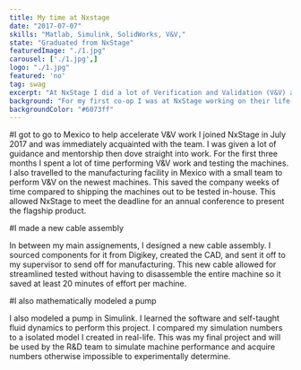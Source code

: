 ```yaml
---
title: My time at Nxstage
date: "2017-07-07"
skills: "Matlab, Simulink, SolidWorks, V&V,"
state: "Graduated from NxStage"
featuredImage: "./1.jpg"
carousel: ['./1.jpg',]
logo: "./1.jpg"
featured: 'no'
tag: swag
excerpt: "At NxStage I did a lot of Verification and Validation (V&V) and Matlab work"
background: "For my first co-op I was at NxStage working on their life-changing dialysis machines."
backgroundColor: "#6073ff"
---
```


#I got to go to Mexico to help accelerate V&V work
I joined NxStage in July 2017 and was immediately acquainted with the team. I was given a lot of guidance and mentorship then dove straight into work. For the first three months I spent a lot of time performing V&V work and testing the machines. I also travelled to the manufacturing facility in Mexico with a small team to perform V&V on the newest machines. This saved the company weeks of time compared to shipping the machines out to be tested in-house. This allowed NxStage to meet the deadline for an annual conference to present the flagship product. 

#I made a new cable assembly

In between my main assignements, I designed a new cable assembly. I sourced components for it from Digikey, created the CAD, and sent it off to my supervisor to send off for manufacturing. This new cable allowed for streamlined tested without having to disassemble the entire machine so it saved at least 20 minutes of effort per machine. 

#I also mathematically modeled a pump

I also modeled a pump in Simulink. I learned the software and self-taught fluid dynamics to perform this project. I compared my simulation numbers to a isolated model I created in real-life. This was my final project and will be used by the R&D team to simulate machine performance and acquire numbers otherwise impossible to experimentally determine.